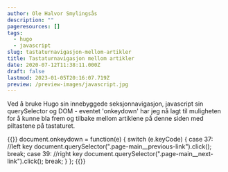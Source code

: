 ```yaml
---
author: Ole Halvor Smylingsås
description: ""
pageresources: []
tags:
  - hugo
  - javascript
slug: tastaturnavigasjon-mellom-artikler
title: Tastaturnavigasjon mellom artikler
date: 2020-07-12T11:38:11.000Z
draft: false
lastmod: 2023-01-05T20:16:07.719Z
preview: /preview-images/javascript.jpg
---
```


<!--more-->
Ved å bruke Hugo sin innebyggede seksjonnavigasjon, javascript sin querySelector og DOM - eventet 'onkeydown' har jeg nå lagt til muligheten for å kunne bla frem og tilbake mellom artiklene på denne siden med piltastene på tastaturet.


{{<highlight js>}}
document.onkeydown = function(e) {
    switch (e.keyCode) {
    case 37:
        //left key
        document.querySelector(".page-main__previous-link").click();
        break;
    case 39:
        //right key
        document.querySelector(".page-main__next-link").click();
        break;
    }
};
{{</highlight>}}

